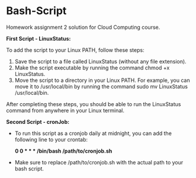 # Bash-Script
Homework assignment 2 solution for Cloud Computing course.

**First Script - LinuxStatus:**

To add the script to your Linux PATH, follow these steps:

1. Save the script to a file called LinuxStatus (without any file extension).
2. Make the script executable by running the command chmod +x LinuxStatus.
3. Move the script to a directory in your Linux PATH. For example, you can move it to /usr/local/bin by running the command sudo mv LinuxStatus /usr/local/bin.

After completing these steps, you should be able to run the LinuxStatus command from anywhere in your Linux terminal.


**Second Script - cronJob:**

* To run this script as a cronjob daily at midnight, you can add the following line to your crontab:

   **0 0 * * * /bin/bash /path/to/cronjob.sh**

* Make sure to replace /path/to/cronjob.sh with the actual path to your bash script.


